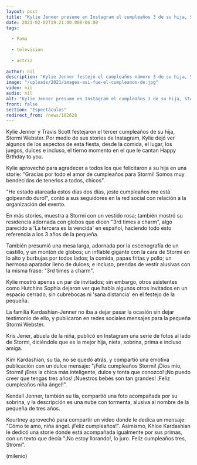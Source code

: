 ```yaml
---
layout: post
title: "Kylie Jenner presume en Instagram el cumpleaños 3 de su hija, Stormi Webster"
date: 2021-02-02T19:21:00.000-06:00
tags:
  
  - Fama
  
  - television
  
  - actriz
  
author: nil
description: "Kylie Jenner festejó el cumpleaños número 3 de su hija, Stormi; presumió algunos aspectos de ésta por medio de sus stories en Instagram. "
image: "/uploads/2021/images-asi-fue-el-cumpleanos-de.jpg"
video: nil
audio: nil
alt: "Kylie Jenner presume en Instagram el cumpleaños 3 de su hija, Stormi Webster"
front: false
section: "Espectáculos"
redirect_from: /news/182628
---
```


Kylie Jenner y Travis Scott festejaron el tercer cumpleaños de su hija, Stormi Webster. Por medio de sus stories de Instagram, Kylie dejó ver algunos de los aspectos de esta fiesta, desde la comida, el lugar, los juegos, dulces e incluso, el tierno momento en el que le cantan Happy Brthday to you. 

Kylie aprovechó para agradecer a todos los que felicitaron a su hija en una storie: "Gracias por todo el amor de cumpleaños para Stormi! Somos muy bendecidos de tenerlos a todos, chicos". 

"He estado atareada estos días dos días, ¡este cumpleaños me está golpeando duro!", contó a sus seguidores en la red social con relación a la organización del evento. 

En más stories, muestra a Stormi con un vestido rosa; también mostró su residencia adornada con globos que dicen "3rd times a charm", algo parecido a 'La tercera es la vencida' en español, haciendo todo esto referencia a los 3 años de la pequeña. 

También presumió una mesa larga, adornada por la escenografía de un castillo, y un montón de globos; un inflable gigante con la cara de Stormi en lo alto y burbujas por todos lados; la comida, papas fritas y pollo; un hermoso aparador lleno de dulces; e incluso, prendas de vestir alusivas con la misma frase: "3rd times a charm". 

Kylie mostró apenas un par de invitados; sin embargo, otros asistentes como Hutchins Sophia dejaron ver que había algunos otros invitados en un espacio cerrado, sin cubrebocas ni 'sana distancia' en el festejo de la pequeña. 

La familia Kardashian-Jenner no iba a dejar pasar la ocasión sin dejar testimonio de ello, y publicaron en redes sociales mensajes para la pequeña Stormi Webster. 

Kris Jener, abuela de la niña, publicó en Instagram una serie de fotos al lado de Stormi, diciéndole que es la mejor hija, nieta, sobrina, prima e incluso amiga.

​Kim Kardashian, su tía, no se quedó atrás, y compartió una emotiva publicación con un dulce mensaje: "¡Feliz cumpleaños Stormi! ¡Dios mío, Stormi! ¡Eres la chica más inteligente, dulce y tonta que conozco! ¡No puedo creer que tengas tres años! ¡Nuestros bebés son tan grandes! ¡Feliz cumpleaños niña ángel!". 

Kendall Jenner, también su tía, compartió una foto acompañada por su sobrina, y la descripción es una nube con tormenta, alusiva al nombre de la pequeña de tres años. 

Kourtney aprovechó para compartir un video donde le dedica un mensaje: "Cómo te amo, niña ángel. ¡Feliz cumpleaños!". ​Asimismo, Khloe Kardashian le dedicó una storie donde está acompañada igualmente por sus primas, con un texto que decía "¡No estoy llorando!, lo juro. Feliz cumpleaños tres, Stromi". 

(milenio)